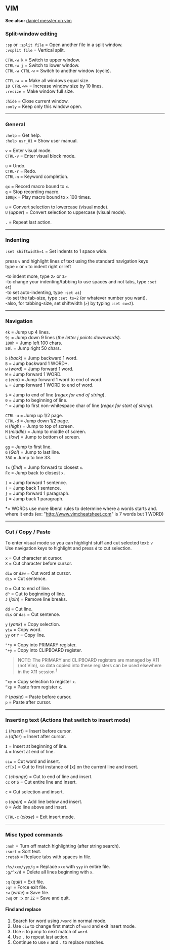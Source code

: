 
## VIM

**See also:** [daniel messler on vim](https://danielmiessler.com/study/vim/)

### Split-window editing

`:sp` or `:split file`  =  Open another file in a split window.<br>
`:vsplit file`          =  Vertical split.<br>

`CTRL-w k`              =  Switch to upper window.<br>
`CTRL-w j`              =  Switch to lower window.<br>
`CTRL-w CTRL-w`         =  Switch to another window (cycle).<br>

`CTFL-w =`              =  Make all windows equal size.<br>
`10 CTRL-w+`            =  Increase window size by 10 lines.<br>
`:resize`               =  Make window full size.<br>

`:hide`                 =  Close current window.<br>
`:only`                 =  Keep only this window open.<br>

---
### General

`:help`        = Get help.<br>
`:help usr_01` = Show user manual.<br>

`v`       = Enter visual mode.<br>
`CTRL-v`  = Enter visual block mode.<br>

`u`       = Undo.<br>
`CTRL-r`  = Redo.<br>
`CTRL-n`  = Keyword completion.<br>

`qx`      = Record macro bound to `x`.<br>
`q`       = Stop recording macro.<br>
`100@x`   = Play macro bound to `x` 100 times.<br>

`u`           = Convert selection to lowercase (visual mode).<br>
`U` (*upper*) = Convert selection to uppercase (visual mode).<br>

`.`           = Repeat last action.<br>

---  
### Indenting 

`:set shiftwidth=1` = Set indents to 1 space wide.<br>

press `v` and highlight lines of text using the standard navigation keys  
type `>` or `<` to indent right or left  

-to indent more, type `2>` or `3>`  
-to change your indenting/tabbing to use spaces and not tabs, type `:set et`)  
-to set auto-indenting, type `:set ai`)  
-to set the tab-size, type `:set ts=2` (or whatever number you want).<br>
-also, for tabbing-size, set shiftwidth (`>`) by typing `:set sw=2`).<br>

---
### Navigation

`4k`   = Jump up 4 lines.<br>
`9j`   = Jump down 9 lines (*the letter j points downwards*).<br>
`100h` = Jump left 100 chars.<br>
`50l`  = Jump right 50 chars.<br>

`b` (*back*) = Jump backward 1 word.<br>
`B`          = Jump backward 1 WORD*.<br>
`w` (*word*) = Jump forward 1 word.<br>
`W`          = Jump forward 1 WORD.<br>
`e` (*end*)  = Jump forward 1 word to end of word.<br>
`E`          = Jump forward 1 WORD to end of word.<br>

`$`          = Jump to end of line (*regex for end of string*).<br>
`0`          = Jump to beginning of line.<br>
`^`          = Jump to first non-whitespace char of line (*regex for start of string*).<br>

`CTRL-u`        = Jump up 1/2 page.<br>
`CTRL-d`        = Jump down 1/2 page.<br>
`H` (*high*)    = Jump to top of screen.<br>
`M` (*middle*)  = Jump to middle of screen.<br>
`L` (*low*)     = Jump to bottom of screen.<br>

`gg`            = Jump to first line.<br>
`G` (*Go!*)     = Jump to last line.<br>
`33G`           = Jump to line 33.<br>

`fx` (*find*)   = Jump forward to closest `x`.<br>
`Fx`            = Jump back to closest `x`.<br>

`)`   = Jump forward 1 sentence.<br>
`(`   = Jump back 1 sentence.<br>
`}`   = Jump forward 1 paragraph.<br>
`{`   = Jump back 1 paragraph.<br>

\*= WORDs use more liberal rules to determine where a words starts and.<br>
    where it ends (ex: "http://www.vimcheatsheet.com" is 7 words but 1 WORD)

---
### Cut / Copy / Paste 

To enter visual mode so you can highlight stuff and cut selected text: `v`  
Use navigation keys to highlight and press `d` to cut selection.

`x`             = Cut character at cursor.<br>
`X`             = Cut character before cursor.<br>

`diw` or `daw`  = Cut word at cursor.<br>
`dis`           = Cut sentence.<br>

`D`             = Cut to end of line.<br>
`d^`            = Cut to beginning of line.<br>
`J` (*join*)    = Remove line breaks.<br>

`dd`            = Cut line.<br>
`dis` or `das`  = Cut sentence.<br>

`y` (*yank*)    = Copy selection.<br>
`yiw`           = Copy word.<br>
`yy` or `Y`     = Copy line.<br>

`"*y`           = Copy into PRIMARY register.<br>
`"+y`           = Copy into CLIPBOARD register.<br>

> NOTE: The PRIMARY and CLIPBOARD registers are managed by X11 (not Vim), so data copied into these
        registers can be used elsewhere in the X11 session <sup>[1]</sup> 

`“xy`         = Copy selection to register `x`.<br>
`“xp`         = Paste from register `x`.<br>

`P` (*paste*) = Paste before cursor.<br>
`p`           = Paste after cursor.<br>

---
### Inserting text (Actions that switch to insert mode) 

`i` (*insert*) = Insert before cursor.<br>
`a` (*after*)  = Insert after cursor.<br>

`I`            = Insert at beginning of line.<br>
`A`            = Insert at end of line.<br>

`ciw`          = Cut word and insert.<br>
`cf[x]`        = Cut to first instance of [x] on the current line and insert.<br>

`C` (*change*) = Cut to end of line and insert.<br>
`cc` or `S`    = Cut entire line and insert.<br>

`c`            = Cut selection and insert.<br>

`o` (*open*)   = Add line below and insert.<br>
`O`            = Add line above and insert.<br>

`CTRL-c` (*close*) = Exit insert mode.<br>

---
### Misc typed commands

`:noh`                = Turn off match highlighting (after string search).<br>
`:sort`               = Sort text.<br>
`:retab`              = Replace tabs with spaces in file.<br>

`:%s/xxx/yyy/g`       = Replace `xxx` with `yyy` in entire file.<br>
`:g/^x/d`             = Delete all lines beginning with `x`.<br>

`:q` (*quit*)         = Exit file.<br>
`:q!`                 = Force exit file.<br>
`:w` (*write*)        = Save file.<br>
`:wq` or `:x` or `ZZ` = Save and quit.<br>

#### Find and replace

1. Search for word using `/word` in normal mode.<br>
1. Use `ciw` to change first match of `word` and exit insert mode.<br>
1. Use `n` to jump to next match of `word`.<br>
1. Use `.` to repeat last action.<br>
1. Continue to use `n` and `.` to replace matches.<br>

[1]: https://vi.stackexchange.com/questions/84/how-can-i-copy-text-to-the-system-clipboard-from-vim
